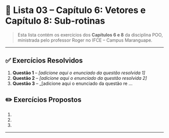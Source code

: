 # 📝 Lista 03 – Capítulo 6: Vetores e Capítulo 8: Sub-rotinas

> Esta lista contém os exercícios dos **Capítulos 6 e 8** da disciplina POO, ministrada pelo professor Roger no IFCE – Campus Maranguape.

---


## ✅ Exercícios Resolvidos

1. **Questão 1** – _[adicione aqui o enunciado da questão resolvida 1]_  
2. **Questão 2** – _[adicione aqui o enunciado da questão resolvida 2]_  
3. **Questão 3** – _[adicione aqui o enunciado da questão re
...
## ✏️ Exercícios Propostos

1. 
2. 
3. 

---